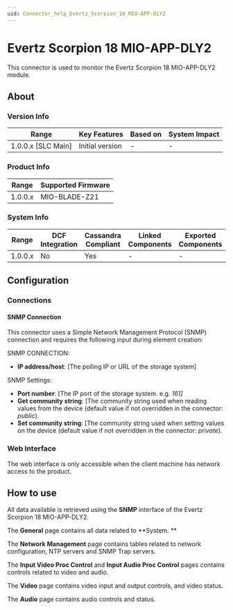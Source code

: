```yaml
---
uid: Connector_help_Evertz_Scorpion_18_MIO-APP-DLY2
---
```


# Evertz Scorpion 18 MIO-APP-DLY2

This connector is used to monitor the Evertz Scorpion 18 MIO-APP-DLY2 module.

## About

### Version Info

| Range                | Key Features     | Based on     | System Impact     |
|----------------------|------------------|--------------|-------------------|
| 1.0.0.x \[SLC Main\] | Initial version  | \-           | \-                |

### Product Info

| Range     | Supported Firmware     |
|-----------|------------------------|
| 1.0.0.x   | MIO-BLADE-Z21          |

### System Info

| Range     | DCF Integration     | Cassandra Compliant     | Linked Components     | Exported Components     |
|-----------|---------------------|-------------------------|-----------------------|-------------------------|
| 1.0.0.x   | No                  | Yes                     | \-                    | \-                      |

## Configuration

### Connections

#### SNMP Connection

This connector uses a Simple Network Management Protocol (SNMP) connection and requires the following input during element creation:

SNMP CONNECTION:

- **IP address/host**: \[The polling IP or URL of the storage system\]

SNMP Settings:

- **Port number**: \[The IP port of the storage system. e.g. *161\]*
- **Get community string**: \[The community string used when reading values from the device
  (default value if not overridden in the connector: *public*).
- **Set community string**: \[The community string used when setting values on the device
  (default value if not overridden in the connector: *private*).

### Web Interface

The web interface is only accessible when the client machine has network access to the product.

## How to use

All data available is retrieved using the **SNMP** interface of the Evertz Scorpion 18 MIO-APP-DLY2.

The **General** page contains all data related to **System.
**

The **Network Management** page contains tables related to network configuration, NTP servers and SNMP Trap servers.

The **Input Video Proc Control** and **Input Audio Proc Control** pages contains controls related to video and audio.

The **Video** page contains video input and output controls, and video status.

The **Audio** page contains audio controls and status.
